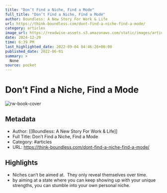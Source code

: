 ```yaml
---
title: "Don’t Find a Niche, Find a Mode"
full_title: "Don’t Find a Niche, Find a Mode"
author: Boundless: A New Story For Work & Life
url: https://think-boundless.com/dont-find-a-niche-find-a-mode/
category: articles
image_url: https://readwise-assets.s3.amazonaws.com/static/images/article0.00998d930354.png
date: 2024-12-29
time: 6:39 PM
last_highlighted_date: 2022-09-04 04:46:26+00:00
published_date: 2022-06-01
summary: >
  None
source: pocket
---
```

# Don’t Find a Niche, Find a Mode

![rw-book-cover](https://readwise-assets.s3.amazonaws.com/static/images/article0.00998d930354.png)

## Metadata
- Author: [[Boundless: A New Story For Work & Life]]
- Full Title: Don’t Find a Niche, Find a Mode
- Category: #articles
- URL: https://think-boundless.com/dont-find-a-niche-find-a-mode/

## Highlights
- Niches can’t be aimed at.  They only reveal themselves over time.
- by aiming at a state where you can keep showing up with your unique strengths, you can stumble into your own personal niche.


